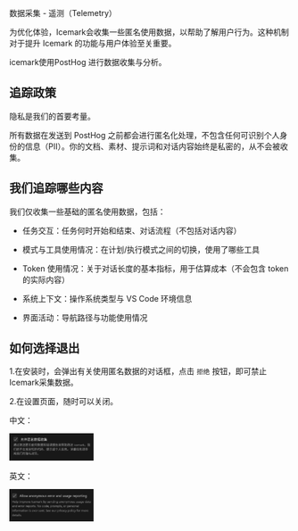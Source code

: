 数据采集 - 遥测（Telemetry）

为优化体验，Icemark会收集一些匿名使用数据，以帮助了解用户行为。这种机制对于提升 Icemark 的功能与用户体验至关重要。

icemark使用PostHog 进行数据收集与分析。

## 追踪政策

隐私是我们的首要考量。

所有数据在发送到 PostHog 之前都会进行匿名化处理，不包含任何可识别个人身份的信息（PII）。你的文档、素材、提示词和对话内容始终是私密的，从不会被收集。

## 我们追踪哪些内容

我们仅收集一些基础的匿名使用数据，包括：

- 任务交互：任务何时开始和结束、对话流程（不包括对话内容）

- 模式与工具使用情况：在计划/执行模式之间的切换，使用了哪些工具

- Token 使用情况：关于对话长度的基本指标，用于估算成本（不会包含 token 的实际内容）

- 系统上下文：操作系统类型与 VS Code 环境信息

- 界面活动：导航路径与功能使用情况


## 如何选择退出

1.在安装时，会弹出有关使用匿名数据的对话框，点击 `拒绝` 按钮，即可禁止Icemark采集数据。

2.在设置页面，随时可以关闭。

中文：

<img src="../assets/images/telemetry-setting-zh.png" width="30%">

英文：

<img src="../assets/images/telemetry-setting-en.png" width="30%">